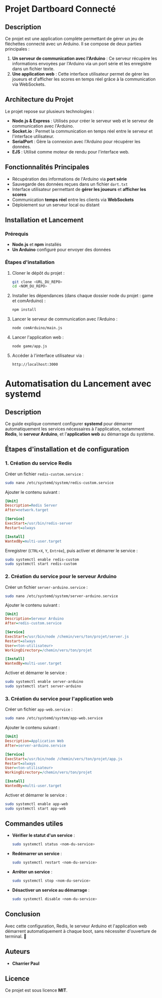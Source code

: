 # Projet Dartboard Connecté

## Description
Ce projet est une application complète permettant de gérer un jeu de fléchettes connecté avec un Arduino. Il se compose de deux parties principales :

1. **Un serveur de communication avec l'Arduino** : Ce serveur récupère les informations envoyées par l'Arduino via un port série et les enregistre dans un fichier texte.
2. **Une application web** : Cette interface utilisateur permet de gérer les joueurs et d'afficher les scores en temps réel grâce à la communication via WebSockets.

## Architecture du Projet
Le projet repose sur plusieurs technologies :
- **Node.js & Express** : Utilisés pour créer le serveur web et le serveur de communication avec l'Arduino.
- **Socket.io** : Permet la communication en temps réel entre le serveur et l'interface utilisateur.
- **SerialPort** : Gère la connexion avec l'Arduino pour récupérer les données.
- **EJS** : Utilisé comme moteur de rendu pour l'interface web.

## Fonctionnalités Principales
- Récupération des informations de l'Arduino via **port série**
- Sauvegarde des données reçues dans un fichier `dart.txt`
- Interface utilisateur permettant de **gérer les joueurs** et **afficher les scores**
- Communication **temps réel** entre les clients via **WebSockets**
- Déploiement sur un serveur local ou distant

## Installation et Lancement
### Prérequis
- **Node.js** et **npm** installés
- **Un Arduino** configuré pour envoyer des données

### Étapes d'installation
1. Cloner le dépôt du projet :
   ```sh
   git clone <URL_DU_REPO>
   cd <NOM_DU_REPO>
   ```
2. Installer les dépendances (dans chaque dossier node du projet : game et comArduino) :
   ```sh
   npm install
   ```
3. Lancer le serveur de communication avec l'Arduino :
   ```sh
   node comArduino/main.js
   ```
4. Lancer l'application web :
   ```sh
   node game/app.js
   ```
5. Accéder à l'interface utilisateur via :
   ```
   http://localhost:3000
   ```
# Automatisation du Lancement avec systemd

## Description
Ce guide explique comment configurer **systemd** pour démarrer automatiquement les services nécessaires à l'application, notamment **Redis**, le **serveur Arduino**, et l'**application web** au démarrage du système.

## Étapes d'installation et de configuration

### 1. Création du service Redis
Créer un fichier `redis-custom.service` :
```sh
sudo nano /etc/systemd/system/redis-custom.service
```
Ajouter le contenu suivant :
```ini
[Unit]
Description=Redis Server
After=network.target

[Service]
ExecStart=/usr/bin/redis-server
Restart=always

[Install]
WantedBy=multi-user.target
```
Enregistrer (`CTRL+X`, `Y`, `Entrée`), puis activer et démarrer le service :
```sh
sudo systemctl enable redis-custom
sudo systemctl start redis-custom
```

### 2. Création du service pour le serveur Arduino
Créer un fichier `server-arduino.service` :
```sh
sudo nano /etc/systemd/system/server-arduino.service
```
Ajouter le contenu suivant :
```ini
[Unit]
Description=Serveur Arduino
After=redis-custom.service

[Service]
ExecStart=/usr/bin/node /chemin/vers/ton/projet/server.js
Restart=always
User=<ton-utilisateur>
WorkingDirectory=/chemin/vers/ton/projet

[Install]
WantedBy=multi-user.target
```
Activer et démarrer le service :
```sh
sudo systemctl enable server-arduino
sudo systemctl start server-arduino
```

### 3. Création du service pour l'application web
Créer un fichier `app-web.service` :
```sh
sudo nano /etc/systemd/system/app-web.service
```
Ajouter le contenu suivant :
```ini
[Unit]
Description=Application Web
After=server-arduino.service

[Service]
ExecStart=/usr/bin/node /chemin/vers/ton/projet/app.js
Restart=always
User=<ton-utilisateur>
WorkingDirectory=/chemin/vers/ton/projet

[Install]
WantedBy=multi-user.target
```
Activer et démarrer le service :
```sh
sudo systemctl enable app-web
sudo systemctl start app-web
```

## Commandes utiles
- **Vérifier le statut d'un service** :
  ```sh
  sudo systemctl status <nom-du-service>
  ```
- **Redémarrer un service** :
  ```sh
  sudo systemctl restart <nom-du-service>
  ```
- **Arrêter un service** :
  ```sh
  sudo systemctl stop <nom-du-service>
  ```
- **Désactiver un service au démarrage** :
  ```sh
  sudo systemctl disable <nom-du-service>
  ```

## Conclusion
Avec cette configuration, Redis, le serveur Arduino et l'application web démarrent automatiquement à chaque boot, sans nécessiter d'ouverture de terminal. 🚀




## Auteurs
- **Charrier Paul**

## Licence
Ce projet est sous licence **MIT**.


